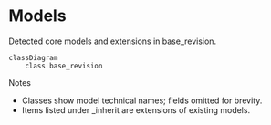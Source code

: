 # Models

Detected core models and extensions in base_revision.

```mermaid
classDiagram
    class base_revision
```

Notes
- Classes show model technical names; fields omitted for brevity.
- Items listed under _inherit are extensions of existing models.
